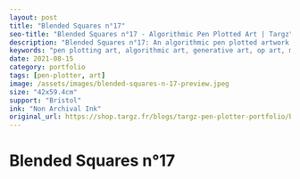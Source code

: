 ```yaml
---
layout: post
title: "Blended Squares n°17"
seo-title: "Blended Squares n°17 - Algorithmic Pen Plotted Art | Targz"
description: "Blended Squares n°17: An algorithmic pen plotted artwork featuring geometric patterns. 42x59.4cm non archival ink on Bristol paper."
keywords: "pen plotting art, algorithmic art, generative art, op art, mathematical art, geometric patterns, bristol paper, precision plotting"
date: 2021-08-15
category: portfolio
tags: [pen-plotter, art]
image: /assets/images/blended-squares-n-17-preview.jpeg
size: "42x59.4cm"
support: "Bristol"
ink: "Non Archival Ink"
original_url: https://shop.targz.fr/blogs/targz-pen-plotter-portfolio/blended-squares-n-17
---
```


# Blended Squares n°17

